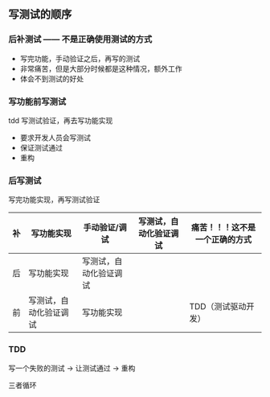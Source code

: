## 写测试的顺序

### 后补测试 —— **不是正确使用测试的方式**

- 写完功能，手动验证之后，再写的测试
- 非常痛苦，但是大部分时候都是这种情况，额外工作
- 体会不到测试的好处

### 写功能前写测试

tdd 写测试验证，再去写功能实现

- 要求开发人员会写测试
- 保证测试通过
- 重构

### 后写测试

写完功能实现，再写测试验证

| 补  | 写功能实现             | 手动验证/调试          | 写测试，自动化验证调试 | 痛苦！！！这不是一个正确的方式 |
| --- | ---------------------- | ---------------------- | ---------------------- | ------------------------------ |
| 后  | 写功能实现             | 写测试，自动化验证调试 |                        |                                |
| 前  | 写测试，自动化验证调试 | 写功能实现             |                        | TDD（测试驱动开发）            |

### TDD

写一个失败的测试 -> 让测试通过 -> 重构

三者循环
